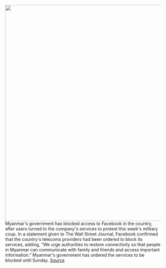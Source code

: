 <img src='https://cdn.vox-cdn.com/thumbor/O18Vgd87AjFtfbpJqzEx88FjwUk=/0x0:2040x1360/1200x800/filters:focal(857x517:1183x843)/cdn.vox-cdn.com/uploads/chorus_image/image/68767793/acastro_180522_facebook_0002.0.jpg' width='700px' /><br/>
Myanmar's government has blocked access to Facebook in the country, after users turned to the company's services to protest this week's military coup. In a statement given to The Wall Street Journal, Facebook confirmed that the country's telecoms providers had been ordered to block its services, adding, “We urge authorities to restore connectivity so that people in Myanmar can communicate with family and friends and access important information.” Myanmar's government has ordered the services to be blocked until Sunday.
<a href='https://www.theverge.com/2021/2/4/22266031/facebook-myanmar-blocked-instagram-whatsapp-military-coup-protest'> Source <a/>